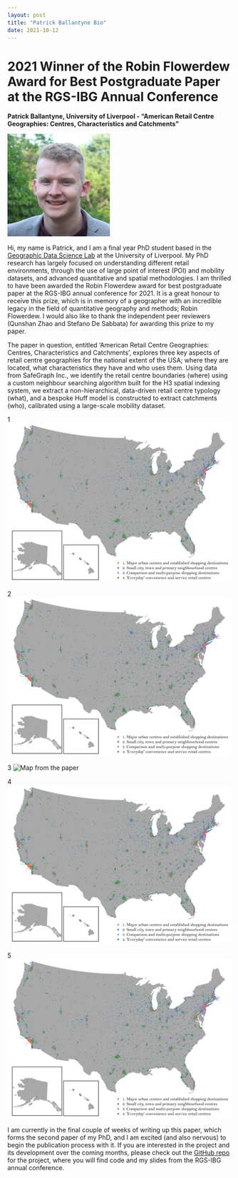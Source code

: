 ```yaml
---
layout: post
title: "Patrick Ballantyne Bio"
date: 2021-10-12
---
```


# 2021 Winner of the Robin Flowerdew Award for Best Postgraduate Paper at the RGS-IBG Annual Conference

**Patrick Ballantyne, University of Liverpool - “American Retail Centre Geographies: Centres, Characteristics and Catchments”**

![Patrick Ballantyne](/images/ballantyne_headshot.png)

Hi, my name is Patrick, and I am a final year PhD student based in the [Geographic Data Science Lab](https://www.liverpool.ac.uk/geographic-data-science/) at the University of Liverpool. My PhD research has largely focused on understanding different retail environments, through the use of large point of interest (POI) and mobility datasets, and advanced quantitative and spatial methodologies. I am thrilled to have been awarded the Robin Flowerdew award for best postgraduate paper at the RGS-IBG annual conference for 2021. It is a great honour to receive this prize, which is in memory of a geographer with an incredible legacy in the field of quantitative geography and methods; Robin Flowerdew. I would also like to thank the independent peer reviewers (Qunshan Zhao and Stefano De Sabbata) for awarding this prize to my paper.  

The paper in question, entitled ‘American Retail Centre Geographies: Centres, Characteristics and Catchments’, explores three key aspects of retail centre geographies for the national extent of the USA; where they are located, what characteristics they have and who uses them. Using data from SafeGraph Inc., we identify the retail centre boundaries (where) using a custom neighbour searching algorithm built for the H3 spatial indexing system, we extract a non-hierarchical, data-driven retail centre typology (what), and a bespoke Huff model is constructed to extract catchments (who), calibrated using a large-scale mobility dataset.

1
![Map from the paper](/images/ballantyne_map.tiff)

2
<img src="/images/ballantyne_map.tiff">

3
![Map from the paper](/images/ballantyne_map.jpeg)

4
![Map from the paper](/images/ballantyne_map.png)

5
<img src="/images/ballantyne_map.png">


I am currently in the final couple of weeks of writing up this paper, which forms the second paper of my PhD, and I am excited (and also nervous) to begin the publication process with it. If you are interested in the project and its development over the coming months, please check out the [GitHub repo](https://github.com/patrickballantyne/USRetailCentres) for the project, where you will find code and my slides from the RGS-IBG annual conference. 
